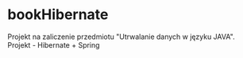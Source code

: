 bookHibernate
=============
Projekt na zaliczenie przedmiotu "Utrwalanie danych w języku JAVA".
Projekt - Hibernate + Spring
